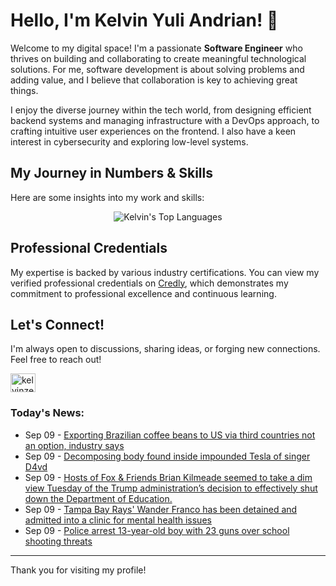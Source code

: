 # Hello, I'm Kelvin Yuli Andrian! 👋

Welcome to my digital space! I'm a passionate **Software Engineer** who thrives on building and collaborating to create meaningful technological solutions. For me, software development is about solving problems and adding value, and I believe that collaboration is key to achieving great things.

I enjoy the diverse journey within the tech world, from designing efficient backend systems and managing infrastructure with a DevOps approach, to crafting intuitive user experiences on the frontend. I also have a keen interest in cybersecurity and exploring low-level systems.

## My Journey in Numbers & Skills

Here are some insights into my work and skills:

<p align="center">
  <img src="https://github-readme-stats.vercel.app/api/top-langs/?username=kelvinzer0&layout=compact&theme=radical" alt="Kelvin's Top Languages" />
</p>

## Professional Credentials

My expertise is backed by various industry certifications. You can view my verified professional credentials on [Credly](https://www.credly.com/users/kelvin-yuli-andrian/badges), which demonstrates my commitment to professional excellence and continuous learning.

## Let's Connect!

I'm always open to discussions, sharing ideas, or forging new connections. Feel free to reach out!

<p align="left">
    <a href="https://linkedin.com/in/kelvinzero" target="blank"><img align="center" src="https://cdn.jsdelivr.net/npm/simple-icons@3.0.1/icons/linkedin.svg" alt="kelvinzero" height="30" width="40" /></a>
</p>

### Today's News:

<!-- feed start -->
- Sep 09 - [Exporting Brazilian coffee beans to US via third countries not an option, industry says](https://www.yahoo.com/news/articles/exporting-brazilian-coffee-beans-us-175124465.html)
- Sep 09 - [Decomposing body found inside impounded Tesla of singer D4vd](https://www.yahoo.com/news/articles/decomposing-body-found-inside-impounded-171700385.html)
- Sep 09 - [Hosts of Fox & Friends Brian Kilmeade seemed to take a dim view Tuesday of the Trump administration’s decision to effectively shut down the Department of Education.](https://www.yahoo.com/news/videos/hosts-fox-friends-brian-kilmeade-165513358.html)
- Sep 09 - [Tampa Bay Rays' Wander Franco has been detained and admitted into a clinic for mental health issues](https://sports.yahoo.com/article/tampa-bay-rays-wander-franco-161610356.html)
- Sep 09 - [Police arrest 13-year-old boy with 23 guns over school shooting threats](https://www.yahoo.com/news/articles/police-arrest-13-old-boy-160134864.html)
<!-- feed end -->

---

Thank you for visiting my profile!
